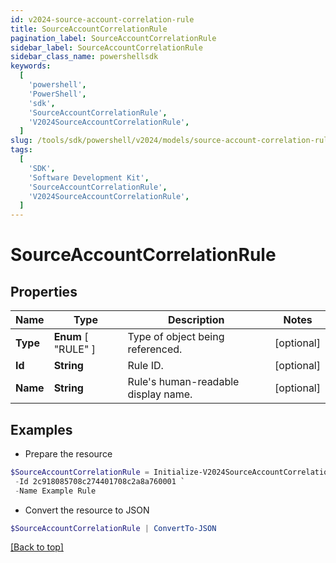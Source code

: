 ```yaml
---
id: v2024-source-account-correlation-rule
title: SourceAccountCorrelationRule
pagination_label: SourceAccountCorrelationRule
sidebar_label: SourceAccountCorrelationRule
sidebar_class_name: powershellsdk
keywords:
  [
    'powershell',
    'PowerShell',
    'sdk',
    'SourceAccountCorrelationRule',
    'V2024SourceAccountCorrelationRule',
  ]
slug: /tools/sdk/powershell/v2024/models/source-account-correlation-rule
tags:
  [
    'SDK',
    'Software Development Kit',
    'SourceAccountCorrelationRule',
    'V2024SourceAccountCorrelationRule',
  ]
---
```


# SourceAccountCorrelationRule

## Properties

| Name | Type | Description | Notes |
| --- | --- | --- | --- |
| **Type** | **Enum** [ "RULE" ] | Type of object being referenced. | [optional] |
| **Id** | **String** | Rule ID. | [optional] |
| **Name** | **String** | Rule's human-readable display name. | [optional] |

## Examples

- Prepare the resource

```powershell
$SourceAccountCorrelationRule = Initialize-V2024SourceAccountCorrelationRule  -Type RULE `
 -Id 2c918085708c274401708c2a8a760001 `
 -Name Example Rule
```

- Convert the resource to JSON

```powershell
$SourceAccountCorrelationRule | ConvertTo-JSON
```

[[Back to top]](#)
